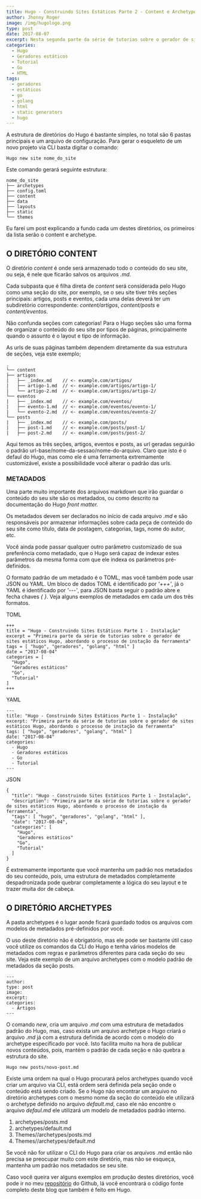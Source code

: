 ```yaml
---
title: Hugo - Construindo Sites Estáticos Parte 2 - Content e Archetype
author: Jhonny Roger
image: /img/hugologo.png
type: post
date: 2017-08-07
excerpt: Nesta segunda parte da série de tutorias sobre o gerador de sites estáticos Hugo, falaremos sobre a estrutura básica do projeto, começando pelos diretórios content e archetype
categories:
  - Hugo
  - Geradores estáticos
  - Tutorial
  - Go
  - HTML
tags:
  - geradores
  - estáticos
  - go
  - golang
  - html
  - static generators
  - hugo
---
```


A estrutura de diretórios do Hugo é bastante simples, no total são 6 pastas principais e um arquivo de configuração. Para gerar o esqueleto de um novo projeto via CLI basta digitar o comando:

    Hugo new site nome_do_site 

Este comando gerará seguinte estrutura:
  
    
    nome_do_site
    ├── archetypes 
    ├── config.toml 
    ├── content
    ├── data 
    ├── layouts 
    ├── static 
    └── themes

Eu farei um post explicando a fundo cada um destes diretórios, os primeiros da lista serão o content e archetype.

O DIRETÓRIO CONTENT
-------------------

O diretório *content* é onde será armazenado todo o conteúdo do seu site, ou seja, é nele que ficarão salvos os arquivos *.md*. 

Cada subpasta que é filha direta de *content* será considerada pelo Hugo como uma seção do site, por exemplo, se o seu site tiver três seções principais:  artigos, posts e eventos, cada uma delas deverá ter um subdiretório correspondente: *content/artigos*, *content/posts* e *content/eventos*. 

Não confunda seções com categorias! Para o Hugo seções são uma forma de organizar o conteúdo do seu site por tipos de páginas, principalmente quando o assunto é o layout e tipo de informação.

As urls de suas páginas também dependem diretamente da sua estrutura de seções, veja este exemplo;
  
    .
    └── content
    ├── artigos
    |   ├── _index.md    // <- example.com/artigos/
    |   ├── artigo-1.md  // <- example.com/artigos/artigo-1/
    |   └── artigo-2.md  // <- example.com/artigos/artigo-2/
    └── eventos
    |   ├── _index.md    // <- example.com/eventos/
    |   ├── evento-1.md  // <- example.com/eventos/evento-1/
    |   └── evento-2.md  // <- example.com/eventos/evento-2/
    └── posts
    |   ├── _index.md    // <- example.com/posts/
    |   ├── post-1.md    // <- example.com/posts/post-1/
    |   ├── post-2.md    // <- example.com/posts/post-2/


Aqui temos as três seções, artigos, eventos e posts, as url geradas seguirão o padrão url-base/nome-da-sessao/nome-do-arquivo. Claro que isto é o defaul do Hugo, mas como ele é uma ferramenta extremamente customizável, existe a possibilidade você alterar o padrão das urls.

### METADADOS

Uma parte muito importante dos arquivos markdown que irão guardar o conteúdo do seu site são os metadados, ou como descrito na documentação do Hugo *front matter.*

Os metadados devem ser declarados no início de cada arquivo *.md* e são responsáveis por armazenar informações sobre cada peça de conteúdo do seu site como título, data de postagem, categorias, tags, nome do autor, etc.

Você ainda pode passar qualquer outro parâmetro customizado de sua preferência como metadado, que o Hugo será capaz de indexar estes parâmetros da mesma forma com que ele indexa os parâmetros pré-definidos.

O formato padrão de um metadado é o TOML, mas você também pode usar JSON ou YAML. Um bloco de dados TOML é identificado por *'+++'*, já o YAML é identificado por *'---'*, para JSON basta seguir o padrão abre e fecha chaves *{ }*. Veja alguns exemplos de metadados em cada um dos três formatos.

TOML

    +++
    title = "Hugo - Construindo Sites Estáticos Parte 1 - Instalação"
    excerpt = "Primeira parte da série de tutorias sobre o gerador de sites estáticos Hugo, abordando o processo de instação da ferramenta"
    tags = [ "hugo", "geradores", "golang", "html" ]
    date = "2017-08-04"
    categories = [
      "Hugo",
      "Geradores estáticos"
      "Go",
      "Tutorial"
    ]
    +++

YAML

    ---
    title: "Hugo - Construindo Sites Estáticos Parte 1 - Instalação"
    excerpt: "Primeira parte da série de tutorias sobre o gerador de sites estáticos Hugo, abordando o processo de instação da ferramenta"
    tags: [ "hugo", "geradores", "golang", "html" ]
    date: "2017-08-04"
    categories:
      - Hugo
      - Geradores estáticos
      - Go
      - Tutorial
    ---

JSON

    {
      "title": "Hugo - Construindo Sites Estáticos Parte 1 - Instalação",
      "description": "Primeira parte da série de tutorias sobre o gerador de sites estáticos Hugo, abordando o processo de instação da ferramenta",
      "tags": [ "hugo", "geradores", "golang", "html" ],
      "date": "2017-08-04",
      "categories": [
        "Hugo",
        "Geradores estáticos"
        "Go",
        "Tutorial"
      ]
    }

É extremamente importante que você mantenha um padrão nos metadados do seu conteúdo, pois, uma estrutura de metadados completamente despadronizada pode quebrar completamente a lógica do seu layout e te trazer muita dor de cabeça.

O DIRETÓRIO ARCHETYPES
----------------------

A pasta archetypes é o lugar aonde ficará guardado todos os arquivos com modelos de metadados pré-definidos por você.

O uso deste diretório não é obrigatório, mas ele pode ser bastante útil caso você utilize os comandos da CLI do Hugo e tenha vários modelos de metadados com regras e parâmetros diferentes para cada seção do seu site. Veja este exemplo de um arquivo archetypes com o modelo padrão de metadados da seção posts.

    ---
    author: 
    type: post
    image: 
    excerpt: 
    categories:
      - Artigos
    ---

O comando *new*, cria um arquivo .*md* com uma estrutura de metadados padrão do Hugo, mas, caso exista um arquivo archetype o Hugo criará o arquivo .*md* já com a estrutura definida de acordo com o modelo do archetype especificado por você. Isto facilita muito na hora de publicar novos conteúdos, pois, mantém o padrão de cada seção e não quebra a estrutura do site.

    Hugo new posts/novo-post.md 

Existe uma ordem na qual o Hugo procurará pelos archetypes quando você criar um arquivo via CLI, está ordem será definida pela seção onde o conteúdo está sendo criado. Se o Hugo não encontrar um arquivo no diretório archetypes com o mesmo nome da seção do conteúdo ele utilizará o archetype definido no arquivo *default.md*, caso ele não encontre o arquivo *defaul.md* ele utilizará um modelo de metadados padrão interno.

 1. archetypes/posts.md
 2. archetypes/default.md
 3. Themes/<THEME>/archetypes/posts.md
 4. Themes/<THEME>/archetypes/default.md

Se você não for utilizar o CLI do Hugo para criar os arquivos .md então não precisa se preocupar muito com este diretório, mas não se esqueça, mantenha um padrão nos metadados se seu site. 

Caso você queira ver alguns exemplos em produção destes diretórios, você pode ir no meu [repositório](https://github.com/jhonnyrogerb/jhonny-roger-blog) do Github, lá você encontrará o código fonte completo deste blog que também é feito em Hugo. 
